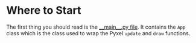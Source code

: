 # Where to Start
The first thing you should read is the [\_\_main\_\_.py file](/misi_hijau/__main__.py). It contains the `App` class which is the class used to wrap the Pyxel `update` and `draw` functions.